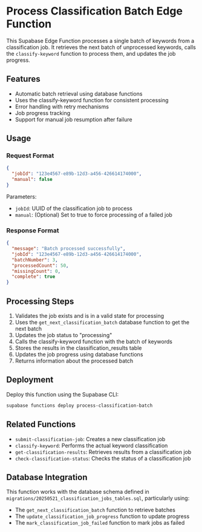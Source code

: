 # Process Classification Batch Edge Function

This Supabase Edge Function processes a single batch of keywords from a classification job. It retrieves the next batch of unprocessed keywords, calls the `classify-keyword` function to process them, and updates the job progress.

## Features

- Automatic batch retrieval using database functions
- Uses the classify-keyword function for consistent processing
- Error handling with retry mechanisms
- Job progress tracking
- Support for manual job resumption after failure

## Usage

### Request Format

```json
{
  "jobId": "123e4567-e89b-12d3-a456-426614174000",
  "manual": false
}
```

Parameters:
- `jobId`: UUID of the classification job to process
- `manual`: (Optional) Set to true to force processing of a failed job

### Response Format

```json
{
  "message": "Batch processed successfully",
  "jobId": "123e4567-e89b-12d3-a456-426614174000",
  "batchNumber": 3,
  "processedCount": 50,
  "missingCount": 0,
  "complete": true
}
```

## Processing Steps

1. Validates the job exists and is in a valid state for processing
2. Uses the `get_next_classification_batch` database function to get the next batch
3. Updates the job status to "processing"
4. Calls the classify-keyword function with the batch of keywords
5. Stores the results in the classification_results table
6. Updates the job progress using database functions
7. Returns information about the processed batch

## Deployment

Deploy this function using the Supabase CLI:

```bash
supabase functions deploy process-classification-batch
```

## Related Functions

- `submit-classification-job`: Creates a new classification job
- `classify-keyword`: Performs the actual keyword classification
- `get-classification-results`: Retrieves results from a classification job
- `check-classification-status`: Checks the status of a classification job

## Database Integration

This function works with the database schema defined in `migrations/20250521_classification_jobs_tables.sql`, particularly using:

- The `get_next_classification_batch` function to retrieve batches
- The `update_classification_job_progress` function to update progress
- The `mark_classification_job_failed` function to mark jobs as failed